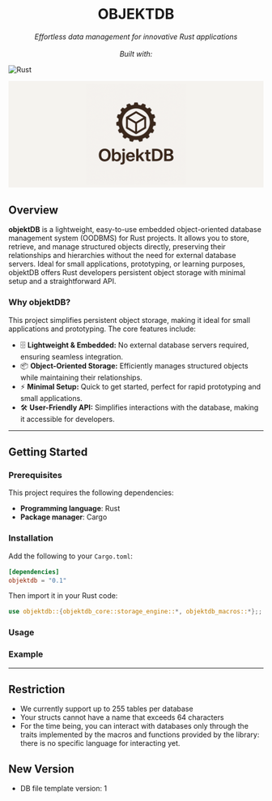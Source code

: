 <h1 align="center" style="border-bottom : 0;">OBJEKTDB</h1>
<p align="center"><i>Effortless data management for innovative Rust applications <br/><br/> Built with:</i></p>

<img alt="Rust" src="https://img.shields.io/badge/Rust-000000.svg?style=flat&amp;logo=Rust&amp;logoColor=white" class="inline-block mx-1" style="display: block;
  margin: auto; ">

<img src="img/banner.png"/>

<h2 style="border-bottom : 0;">Overview</h2>

**objektDB** is a lightweight, easy-to-use embedded object-oriented database management system (OODBMS) for Rust projects. It allows you to store, retrieve, and manage structured objects directly, preserving their relationships and hierarchies without the need for external database servers. Ideal for small applications, prototyping, or learning purposes, objektDB offers Rust developers persistent object storage with minimal setup and a straightforward API.

### Why objektDB?
This project simplifies persistent object storage, making it ideal for small applications and prototyping. The core features include:
- 🗄️ **Lightweight & Embedded:** No external database servers required, ensuring seamless integration.
- 📦 **Object-Oriented Storage:**  Efficiently manages structured objects while maintaining their relationships.
- ⚡ **Minimal Setup:**  Quick to get started, perfect for rapid prototyping and small applications.
- 🛠️ **User-Friendly API:**  Simplifies interactions with the database, making it accessible for developers.
---
<h2 style="border-bottom : 0;">Getting Started</h2>

### Prerequisites
This project requires the following dependencies:
- **Programming language**: Rust
- **Package manager**: Cargo
### Installation

Add the following to your `Cargo.toml`:

```toml
[dependencies]
objektdb = "0.1"
```

Then import it in your Rust code:

```rust
use objektdb::{objektdb_core::storage_engine::*, objektdb_macros::*};;
```

### Usage
### Example

---
<h2 style="border-bottom : 0;">Restriction</h2>

- We currently support up to 255 tables per database
- Your structs cannot have a name that exceeds 64 characters
- For the time being, you can interact with databases only through the traits implemented by the macros and functions provided by the library: there is no specific language for interacting yet.
<h2 style="border-bottom : 0;">New Version</h2>

- DB file template version: 1